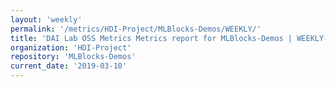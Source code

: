 ```yaml
---
layout: 'weekly'
permalink: '/metrics/HDI-Project/MLBlocks-Demos/WEEKLY/'
title: 'DAI Lab OSS Metrics Metrics report for MLBlocks-Demos | WEEKLY-REPORT-2019-03-10'
organization: 'HDI-Project'
repository: 'MLBlocks-Demos'
current_date: '2019-03-10'
---
```

